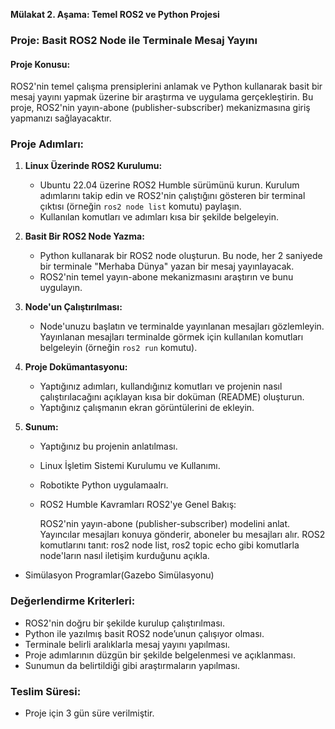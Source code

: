 

**Mülakat 2. Aşama: Temel ROS2 ve Python Projesi**

### Proje: Basit ROS2 Node ile Terminale Mesaj Yayını

#### Proje Konusu:
ROS2'nin temel çalışma prensiplerini anlamak ve Python kullanarak basit bir mesaj yayını yapmak üzerine bir araştırma ve uygulama gerçekleştirin. Bu proje, ROS2'nin yayın-abone (publisher-subscriber) mekanizmasına giriş yapmanızı sağlayacaktır.

### Proje Adımları:

1. **Linux Üzerinde ROS2 Kurulumu:**
   - Ubuntu 22.04 üzerine ROS2 Humble sürümünü kurun. Kurulum adımlarını takip edin ve ROS2'nin çalıştığını gösteren bir terminal çıktısı (örneğin `ros2 node list` komutu) paylaşın.
   - Kullanılan komutları ve adımları kısa bir şekilde belgeleyin.

2. **Basit Bir ROS2 Node Yazma:**
   - Python kullanarak bir ROS2 node oluşturun. Bu node, her 2 saniyede bir terminale "Merhaba Dünya" yazan bir mesaj yayınlayacak.
   - ROS2'nin temel yayın-abone mekanizmasını araştırın ve bunu uygulayın.

3. **Node'un Çalıştırılması:**
   - Node'unuzu başlatın ve terminalde yayınlanan mesajları gözlemleyin. Yayınlanan mesajları terminalde görmek için kullanılan komutları belgeleyin (örneğin `ros2 run` komutu).

4. **Proje Dokümantasyonu:**
   - Yaptığınız adımları, kullandığınız komutları ve projenin nasıl çalıştırılacağını açıklayan kısa bir doküman (README) oluşturun.
   - Yaptığınız çalışmanın ekran görüntülerini de ekleyin.

5. **Sunum:**
   - Yaptığınız bu projenin anlatılması.
   - Linux İşletim Sistemi Kurulumu ve Kullanımı.
   - Robotikte Python uygulamaalrı.
   -  ROS2 Humble Kavramları
         ROS2'ye Genel Bakış:

         ROS2'nin yayın-abone (publisher-subscriber) modelini anlat. Yayıncılar mesajları konuya gönderir, aboneler bu mesajları alır.
         ROS2 komutlarını tanıt: ros2 node list, ros2 topic echo gibi komutlarla node'ların nasıl iletişim kurduğunu açıkla.
 - Simülasyon Programlar(Gazebo Simülasyonu)

### Değerlendirme Kriterleri:
- ROS2'nin doğru bir şekilde kurulup çalıştırılması.
- Python ile yazılmış basit ROS2 node’unun çalışıyor olması.
- Terminale belirli aralıklarla mesaj yayını yapılması.
- Proje adımlarının düzgün bir şekilde belgelenmesi ve açıklanması.
- Sunumun da belirtildiği gibi araştırmaların yapılması.

### Teslim Süresi:
- Proje için 3 gün süre verilmiştir.

